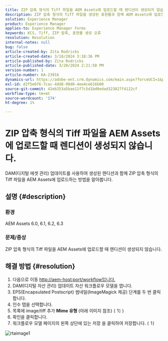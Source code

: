 ```yaml
---
title: ZIP 압축 형식의 Tiff 파일을 AEM Assets에 업로드할 때 렌디션이 생성되지 않습니다.
description: ZIP 압축 형식의 Tiff 파일을 생성된 표현물과 함께 AEM Assets에 업로드하는 방법을 알아봅니다.
solution: Experience Manager
product: Experience Manager
applies-to: Experience Manager Forms
keywords: KCS, Tiff, ZIP 압축, 표현물 생성 오류
resolution: Resolution
internal-notes: null
bug: false
article-created-by: Zita Rodricks
article-created-date: 3/18/2024 3:18:36 PM
article-published-by: Zita Rodricks
article-published-date: 3/20/2024 2:21:50 PM
version-number: 1
article-number: KA-23916
dynamics-url: https://adobe-ent.crm.dynamics.com/main.aspx?forceUCI=1&pagetype=entityrecord&etn=knowledgearticle&id=9b0508c6-3ae5-ee11-904d-6045bd006079
exl-id: d2f5e6f6-7cac-4dd8-90d0-4ee4ce616b00
source-git-commit: 42eb253a5bae11f7c5d1bd0edad323827f4122cf
workflow-type: tm+mt
source-wordcount: '174'
ht-degree: 1%

---
```


# ZIP 압축 형식의 Tiff 파일을 AEM Assets에 업로드할 때 렌디션이 생성되지 않습니다.


DAM(디지털 에셋 관리) 업데이트를 사용하여 생성된 렌디션과 함께 ZIP 압축 형식의 Tiff 파일을 AEM Assets에 업로드하는 방법을 알아봅니다.

## 설명 {#description}


### 환경

AEM Assets 6.0, 6.1, 6.2, 6.3

### 문제/증상

ZIP 압축 형식의 Tiff 파일을 AEM Assets에 업로드할 때 렌디션이 생성되지 않습니다.


## 해결 방법 {#resolution}


1. 다음으로 이동 [http://aem-host:port/workflow입니다.](http://aem-host:port/workflow입니다.)
2. DAM(디지털 자산 관리) 업데이트 자산 워크플로우 모델을 엽니다.
3. EPS(Encapsulated Postscript) 썸네일(ImageMagick 제공) 단계를 두 번 클릭합니다.
4. 인수 탭을 선택합니다.
5. 목록에 image/tiff 추가 <b>Mime 유형</b> (아래 이미지 참조) `[` 1`]` )
6. 확인을 클릭합니다.
7. 워크플로우 모델 페이지의 왼쪽 상단에 있는 저장 을 클릭하여 저장합니다. `[` 1`]`


![rtaimage1](https://helpx.adobe.com/content/dam/help/en/experience-manager/kb/Tiffs-with-ZIP-Compression-do-not-get-renditions-generated-AEM-Assets/jcr%3acontent/main-pars/procedure/proc_par/step_4/step_par/image/rtaimage1.png)
